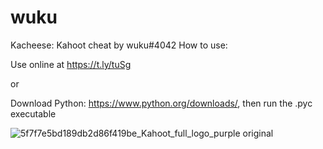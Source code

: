 # wuku
Kacheese: Kahoot cheat by wuku#4042
How to use:


Use online at https://t.ly/tuSg

or

Download Python: https://www.python.org/downloads/, then run the .pyc executable

![5f7f7e5bd189db2d86f419be_Kahoot_full_logo_purple original](https://user-images.githubusercontent.com/80927421/197266143-adb120b8-c821-4afe-b844-4a349ccd71c1.png)
